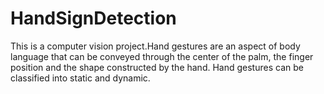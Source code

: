 # HandSignDetection
This is a computer vision project.Hand gestures are an aspect of body language that can be conveyed through the center of the palm, the finger position and the shape constructed by the hand. Hand gestures can be classified into static and dynamic.
